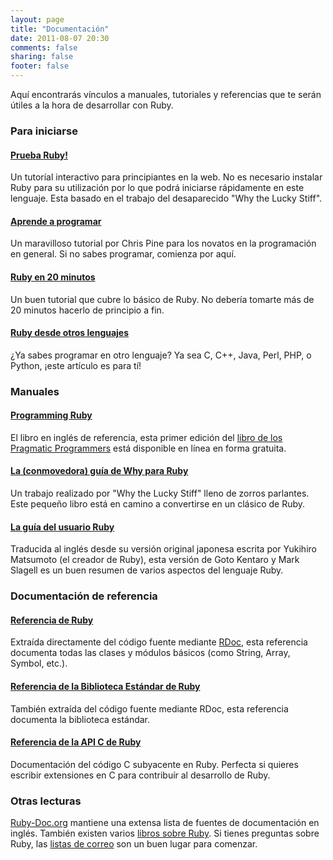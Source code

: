 ```yaml
---
layout: page
title: "Documentación"
date: 2011-08-07 20:30
comments: false
sharing: false
footer: false
---
```

Aquí encontrarás vínculos a manuales, tutoriales y referencias que te serán
útiles a la hora de desarrollar con Ruby.

### Para iniciarse

#### [Prueba Ruby!](http://tryruby.org/)
Un tutoríal interactivo para principiantes en la web. No es necesario
instalar Ruby para su utilización por lo que podrá iniciarse rápidamente en
este lenguaje. Esta basado en el trabajo del desaparecido "Why the Lucky
Stiff".

#### [Aprende a programar](http://pine.fm/LearnToProgram/)
Un maravilloso tutorial por Chris Pine para los novatos en la programación
en general. Si no sabes programar, comienza por aquí.

#### [Ruby en 20 minutos](/es/documentation/quickstart)
Un buen tutorial que cubre lo básico de Ruby. No debería tomarte más de 20
minutos hacerlo de principio a fin.

#### [Ruby desde otros lenguajes](/es/documentation/ruby-from-other-languages)
¿Ya sabes programar en otro lenguaje? Ya sea C, C++, Java, Perl, PHP, o
Python, ¡este artículo es para tí!

### Manuales

#### [Programming Ruby](http://www.ruby-doc.org/docs/ProgrammingRuby/)
El libro en inglés de referencia, esta primer edición del [libro de los
Pragmatic Programmers](http://pragmaticprogrammer.com/titles/ruby/index.html)
está disponible en línea en forma gratuita.

#### [La (conmovedora) guía de Why para Ruby](http://mislav.uniqpath.com/poignant-guide/)
Un trabajo realizado por "Why the Lucky Stiff" lleno de zorros parlantes.
Este pequeño libro está en camino a convertirse en un clásico de Ruby.

#### [La guía del usuario Ruby](http://www.rubyist.net/~slagell/ruby/)
Traducida al inglés desde su versión original japonesa escrita por Yukihiro
Matsumoto (el creador de Ruby), esta versión de Goto Kentaro y Mark Slagell es
un buen resumen de varios aspectos del lenguaje Ruby.

### Documentación de referencia

#### [Referencia de Ruby](http://www.ruby-doc.org/core)
Extraída directamente del código fuente mediante
[RDoc](http://rdoc.sourceforge.net), esta referencia documenta todas las clases
y módulos básicos (como String, Array, Symbol, etc.).

#### [Referencia de la Biblioteca Estándar de Ruby](http://www.ruby-doc.org/stdlib)
También extraída del código fuente mediante RDoc, esta referencia documenta
la biblioteca estándar.

#### [Referencia de la API C de Ruby](http://www.ruby-doc.org/doxygen/current/)
Documentación del código C subyacente en Ruby. Perfecta si quieres escribir
extensiones en C para contribuír al desarrollo de Ruby.

### Otras lecturas

[Ruby-Doc.org](http://ruby-doc.org) mantiene una extensa lista de fuentes de
documentación en inglés. También existen varios [libros sobre Ruby](http://www.ruby-doc.org/bookstore). Si tienes preguntas sobre Ruby, las
[listas de correo](/es/community/mailing-lists) son un buen lugar para comenzar.
